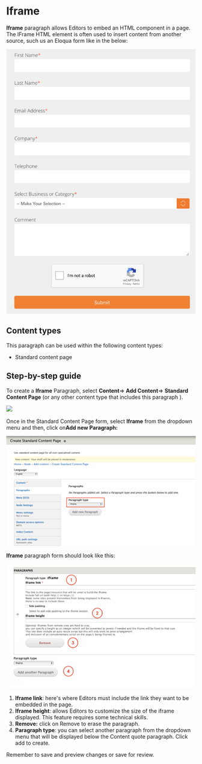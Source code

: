 # Iframe

**Iframe** paragraph allows Editors to embed an HTML component in a page. The IFrame HTML element is often used to insert content from another source, such us an Eloqua form like in the below:  


![](../.gitbook/assets/iframe_demo%20%281%29.png)

## **Content types**

This paragraph can be used within the following content types:

* Standard content page

## **Step-by-step guide**

To create a **Iframe** Paragraph, select **Content**=&gt; **Add Content**=&gt; **Standard Content Page** \(or any other content type that includes this paragraph \).

![](https://blobscdn.gitbook.com/v0/b/gitbook-28427.appspot.com/o/assets%2F-LLjdGUcRYPC3PTW00sg%2F-LLoSooVQ2ckmOg_YKuy%2F-LLoZrF3E1lH_HTs14DL%2FSTP_backend.png?alt=media&token=49c15fa2-abb2-4e3d-b83d-47d07fbfb3c8)

Once in the Standard Content Page form, select **Iframe** from the dropdown menu and then, click on**Add new Paragraph:**

![](../.gitbook/assets/screenshot-2018-11-25-at-18.09.30.png)

**Iframe** paragraph form should look like this:

![](../.gitbook/assets/screenshot-2018-11-25-at-18.11.02.png)



1. **Iframe link**: here's where Editors must include the link they want to be embedded in the page.
2. **Iframe height**: allows Editors to customize the size of the iframe displayed. This feature requires some technical skills.
3. **Remove:** click on Remove to erase the paragraph.
4. **Paragraph type**: you can select another paragraph from the dropdown menu that will be displayed below the Content quote paragraph. Click add to create. 

Remember to save and preview changes or save for review.  



